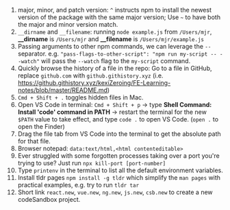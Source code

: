 1. major, minor, and patch version: `^` instructs npm to install the newest version of the package with the same major version; Use `~` to have both the major and minor version match.
2. `__dirname` and `__filename`: running `node example.js` from `/Users/mjr`, **__dirname** is `/Users/mjr` and **__filename** is `/Users/mjr/example.js`
3. Passing arguments to other npm commands, we can leverage the `--` separator. e.g. `"pass-flags-to-other-script": "npm run my-script -- --watch"` will pass the `--watch` flag to the `my-script` command.
4. Quickly browse the history of a file in the repo: Go to a file in GitHub, replace `github.com` with `github.githistory.xyz` (i.e. https://github.githistory.xyz/kexiZeroing/FE-Learning-notes/blob/master/README.md)
5. `Cmd + Shift + .` toggles hidden files in Mac.
6. Open VS Code in terminal: `Cmd + Shift + p` -> type **Shell Command: Install 'code' command in PATH** -> restart the terminal for the new `$PATH` value to take effect, and type `code .` to open VS Code. (`open .` to open the Finder)
7. Drag the file tab from VS Code into the terminal to get the absolute path for that file.
8. Browser notepad: `data:text/html,<html contenteditable>`
9. Ever struggled with some forgotten processes taking over a port you're trying to use? Just run `npx kill-port [port-number]`
10. Type `printenv` in the terminal to list all the default environment variables.
11. Install tldr pages `npm install -g tldr` which simplify the `man pages` with practical examples, e.g. try to run `tldr tar`
12. Short link `react.new`, `vue.new`, `ng.new`, `js.new`, `csb.new` to create a new codeSandbox project.

